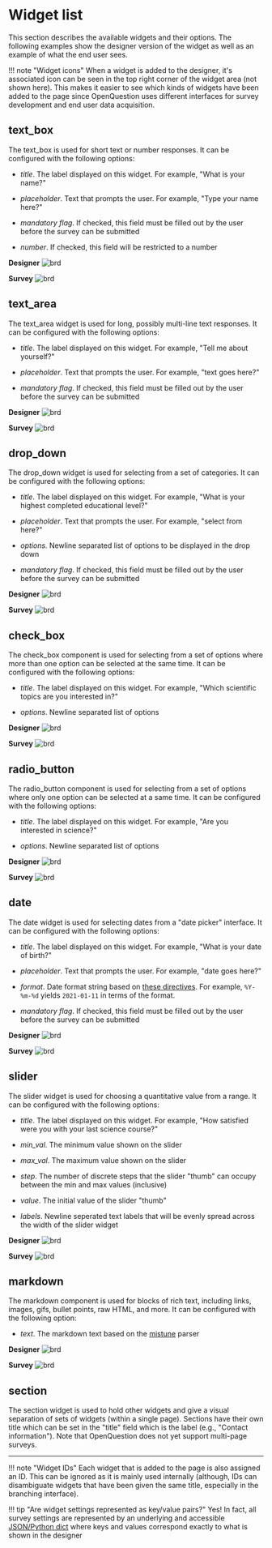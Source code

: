 # Widget list
This section describes the available widgets and their options. 
The following examples show the designer version of the widget 
as well as an example of what the end user sees.

!!! note "Widget icons"
    When a widget is added to the designer, it's associated icon can be 
    seen in the top right corner of the widget area (not shown here). 
    This makes it easier to see which kinds of widgets have been added to 
    the page since OpenQuestion uses different interfaces for survey development 
    and end user data acquisition.  
    
## text_box
The text_box is used for short text or number responses. It can be
configured with the following options:

- _title_. The label displayed on this widget. For example, "What is your name?"
    
- _placeholder_. Text that prompts the user. For example, "Type your name here?"
   
- _mandatory flag_. If checked, this field must be filled out by the user before the survey can be submitted
    
- _number_. If checked, this field will be restricted to a number
    
**Designer**
![brd](img/tb.png)

**Survey**
![brd](img/tb_u.png)

## text_area
The text_area widget is used for long, possibly multi-line text responses. 
It can be configured with the following options:

- _title_. The label displayed on this widget. For example, "Tell me about yourself?"
    
- _placeholder_. Text that prompts the user. For example, "text goes here?"
   
- _mandatory flag_. If checked, this field must be filled out by the user before the survey can be submitted

**Designer**
![brd](img/ta.png)

**Survey**
![brd](img/ta_u.png)

## drop_down
The drop_down widget is used for selecting from a set of categories.
It can be configured with the following options:

- _title_. The label displayed on this widget. For example, "What is your highest completed educational level?"
    
- _placeholder_. Text that prompts the user. For example, "select from here?"
    
- _options_. Newline separated list of options to be displayed in the drop down
   
- _mandatory flag_. If checked, this field must be filled out by the user before the survey can be submitted

**Designer**
![brd](img/dd.png)

**Survey**
![brd](img/dd_u.png)

## check_box
The check_box component is used for selecting from a set of options where more than one option 
can be selected at the same time. It can be configured with the following options:

- _title_. The label displayed on this widget. For example, "Which scientific topics are you interested in?"
    
- _options_. Newline separated list of options
   
**Designer**
![brd](img/cb.png)

**Survey**
![brd](img/cb_u.png)

## radio_button
The radio_button component is used for selecting from a set of options where only one option 
can be selected at a same time. It can be configured with the following options:

- _title_. The label displayed on this widget. For example, "Are you interested in science?"
    
- _options_. Newline separated list of options

**Designer**
![brd](img/rd.png)

**Survey**
![brd](img/rd_u.png)

## date
The date widget is used for selecting dates from a "date picker" interface. 
It can be configured with the following options:

- _title_. The label displayed on this widget. For example, "What is your date of birth?"
    
- _placeholder_. Text that prompts the user. For example, "date goes here?"
    
- _format_. Date format string based on [these directives](https://strftime.org/). For example, `%Y-%m-%d` yields `2021-01-11` 
in terms of the format.
   
- _mandatory flag_. If checked, this field must be filled out by the user before the survey can be submitted

**Designer**
![brd](img/da.png)

**Survey**
![brd](img/dt_u.png)

## slider
The slider widget is used for choosing a quantitative value from a range.
It can be configured with the following options:

- _title_. The label displayed on this widget. For example, "How satisfied were you with your last science course?"
    
- _min_val_. The minimum value shown on the slider
    
- _max_val_. The maximum value shown on the slider
    
- _step_. The number of discrete steps that the slider "thumb" can occupy between the min and max values (inclusive)
   
- _value_. The initial value of the slider "thumb"
    
- _labels_. Newline seperated text labels that will be evenly spread across the width of the slider widget

**Designer**
![brd](img/sl.png)

**Survey**
![brd](img/sl_u.png)

## markdown
The markdown component is used for blocks of rich text, including
links, images, gifs, bullet points, raw HTML, and more. 
It can be configured with the following option:

- _text_. The markdown text based on the [mistune](https://mistune.readthedocs.io/en/v0.8.4/) parser

**Designer** 
![brd](img/md_i.png)

**Survey**
![brd](img/md_u.gif)

## section
The section widget is used to hold other widgets and give a visual separation of 
sets of widgets (within a single page). Sections have their own title which can be set in 
the "title" field which is the label (e.g., "Contact information"). Note that 
OpenQuestion does not yet support multi-page surveys.

---

!!! note "Widget IDs"
    Each widget that is added to the page is also assigned an ID.
    This can be ignored as it is mainly used internally (although, IDs
    can disambiguate widgets that have been given the same title, 
    especially in the branching interface). 
    
!!! tip "Are widget settings represented as key/value pairs?"
    Yes! In fact, all survey settings are represented by an underlying 
    and accessible [JSON/Python dict](advanced.md) where keys and values
    correspond exactly to what is shown in the designer